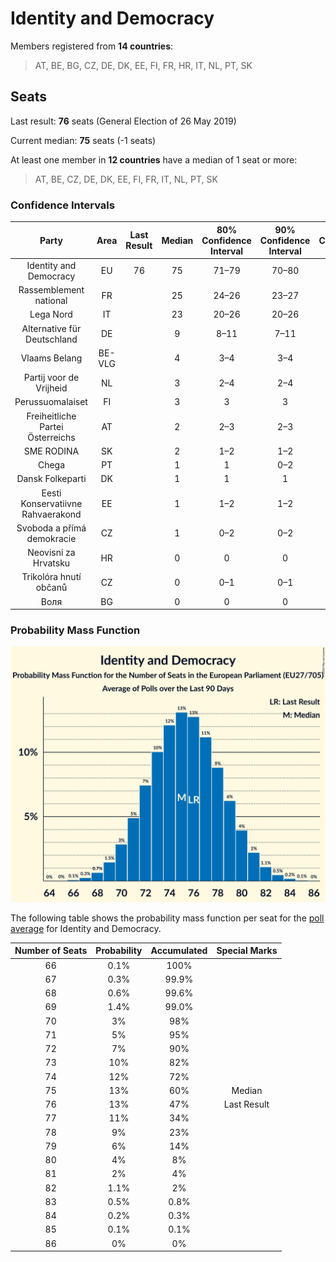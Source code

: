 # Identity and Democracy

Members registered from **14 countries**:

> AT, BE, BG, CZ, DE, DK, EE, FI, FR, HR, IT, NL, PT, SK

## Seats

Last result: **76** seats (General Election of 26 May 2019)

Current median: **75** seats (-1 seats)

At least one member in **12 countries** have a median of 1 seat or more:

> AT, BE, CZ, DE, DK, EE, FI, FR, IT, NL, PT, SK

### Confidence Intervals

| Party | Area | Last Result | Median | 80% Confidence Interval | 90% Confidence Interval | 95% Confidence Interval | 99% Confidence Interval |
|:-----:|:----:|:-----------:|:------:|:-----------------------:|:-----------------------:|:-----------------------:|:-----------------------:|
| Identity and Democracy | EU | 76 | 75 | 71–79 | 70–80 | 70–81 | 68–83 |
| Rassemblement national | FR | | 25 | 24–26 | 23–27 | 22–27 | 21–28 |
| Lega Nord | IT | | 23 | 20–26 | 20–26 | 19–26 | 19–27 |
| Alternative für Deutschland | DE | | 9 | 8–11 | 7–11 | 7–12 | 7–13 |
| Vlaams Belang | BE-VLG | | 4 | 3–4 | 3–4 | 3–4 | 3–4 |
| Partij voor de Vrijheid | NL | | 3 | 2–4 | 2–4 | 2–4 | 2–4 |
| Perussuomalaiset | FI | | 3 | 3 | 3 | 3 | 2–4 |
| Freiheitliche Partei Österreichs | AT | | 2 | 2–3 | 2–3 | 2–3 | 2–3 |
| SME RODINA | SK | | 2 | 1–2 | 1–2 | 1–2 | 1–2 |
| Chega | PT | | 1 | 1 | 0–2 | 0–2 | 0–2 |
| Dansk Folkeparti | DK | | 1 | 1 | 1 | 1 | 0–1 |
| Eesti Konservatiivne Rahvaerakond | EE | | 1 | 1–2 | 1–2 | 1–2 | 1–2 |
| Svoboda a přímá demokracie | CZ | | 1 | 0–2 | 0–2 | 0–2 | 0–2 |
| Neovisni za Hrvatsku | HR | | 0 | 0 | 0 | 0 | 0 |
| Trikolóra hnutí občanů | CZ | | 0 | 0–1 | 0–1 | 0–1 | 0–1 |
| Воля | BG | | 0 | 0 | 0 | 0 | 0 |

### Probability Mass Function

![Graph with seats probability mass function not yet produced](average-2020-05-31-seats-pmf-identityanddemocracy.png "Seats Probability Mass Function")

The following table shows the probability mass function per seat for the [poll average](average-2020-05-31.html) for Identity and Democracy.

| Number of Seats | Probability | Accumulated | Special Marks |
|:---------------:|:-----------:|:-----------:|:-------------:|
| 66 | 0.1% | 100% |  |
| 67 | 0.3% | 99.9% |  |
| 68 | 0.6% | 99.6% |  |
| 69 | 1.4% | 99.0% |  |
| 70 | 3% | 98% |  |
| 71 | 5% | 95% |  |
| 72 | 7% | 90% |  |
| 73 | 10% | 82% |  |
| 74 | 12% | 72% |  |
| 75 | 13% | 60% | Median |
| 76 | 13% | 47% | Last Result |
| 77 | 11% | 34% |  |
| 78 | 9% | 23% |  |
| 79 | 6% | 14% |  |
| 80 | 4% | 8% |  |
| 81 | 2% | 4% |  |
| 82 | 1.1% | 2% |  |
| 83 | 0.5% | 0.8% |  |
| 84 | 0.2% | 0.3% |  |
| 85 | 0.1% | 0.1% |  |
| 86 | 0% | 0% |  |


